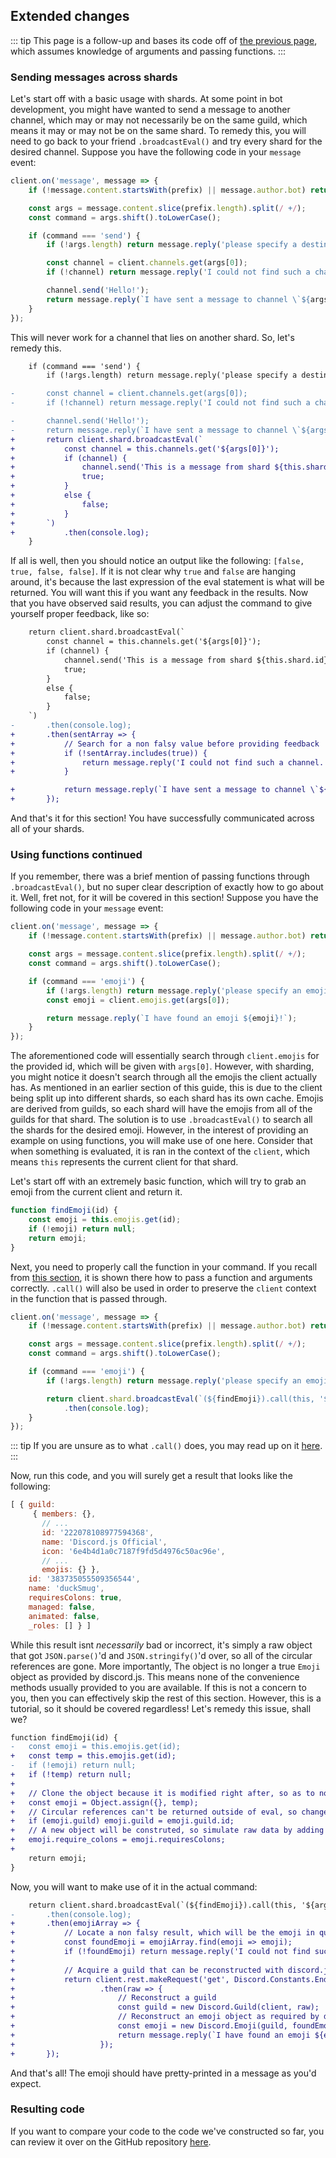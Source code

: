 ## Extended changes

::: tip
This page is a follow-up and bases its code off of [the previous page](/sharding/additional-information.md), which assumes knowledge of arguments and passing functions.
:::

### Sending messages across shards

Let's start off with a basic usage with shards. At some point in bot development, you might have wanted to send a message to another channel, which may or may not necessarily be on the same guild, which means it may or may not be on the same shard. To remedy this, you will need to go back to your friend `.broadcastEval()` and try every shard for the desired channel. Suppose you have the following code in your `message` event:

```js
client.on('message', message => {
	if (!message.content.startsWith(prefix) || message.author.bot) return;

	const args = message.content.slice(prefix.length).split(/ +/);
	const command = args.shift().toLowerCase();

	if (command === 'send') {
		if (!args.length) return message.reply('please specify a destination channel id.');

		const channel = client.channels.get(args[0]);
		if (!channel) return message.reply('I could not find such a channel.');

		channel.send('Hello!');
		return message.reply(`I have sent a message to channel \`${args[0]}\`!`);
	}
});
```

This will never work for a channel that lies on another shard. So, let's remedy this.

```diff
	if (command === 'send') {
		if (!args.length) return message.reply('please specify a destination channel id.');

-		const channel = client.channels.get(args[0]);
-		if (!channel) return message.reply('I could not find such a channel.');

-		channel.send('Hello!');
-		return message.reply(`I have sent a message to channel \`${args[0]}\`!`);
+		return client.shard.broadcastEval(`
+			const channel = this.channels.get('${args[0]}');
+			if (channel) {
+				channel.send('This is a message from shard ${this.shard.id}!');
+				true;
+			}
+			else {
+				false;
+			}
+		`)
+			.then(console.log);
	}
```

If all is well, then you should notice an output like the following: `[false, true, false, false]`. If it is not clear why `true` and `false` are hanging around, it's because the last expression of the eval statement is what will be returned. You will want this if you want any feedback in the results. Now that you have observed said results, you can adjust the command to give yourself proper feedback, like so:

```diff
	return client.shard.broadcastEval(`
		const channel = this.channels.get('${args[0]}');
		if (channel) {
			channel.send('This is a message from shard ${this.shard.id}!');
			true;
		}
		else {
			false;
		}
	`)
-		.then(console.log);
+		.then(sentArray => {
+			// Search for a non falsy value before providing feedback
+			if (!sentArray.includes(true)) {
+				return message.reply('I could not find such a channel.');
+			}

+			return message.reply(`I have sent a message to channel \`${args[0]}\`!`);
+		});
```

And that's it for this section! You have successfully communicated across all of your shards.

### Using functions continued

If you remember, there was a brief mention of passing functions through `.broadcastEval()`, but no super clear description of exactly how to go about it. Well, fret not, for it will be covered in this section! Suppose you have the following code in your `message` event:

```js
client.on('message', message => {
	if (!message.content.startsWith(prefix) || message.author.bot) return;

	const args = message.content.slice(prefix.length).split(/ +/);
	const command = args.shift().toLowerCase();

	if (command === 'emoji') {
		if (!args.length) return message.reply('please specify an emoji id to search for.');
		const emoji = client.emojis.get(args[0]);

		return message.reply(`I have found an emoji ${emoji}!`);
	}
});
```

The aforementioned code will essentially search through `client.emojis` for the provided id, which will be given with `args[0]`. However, with sharding, you might notice it doesn't search through all the emojis the client actually has. As mentioned in an earlier section of this guide, this is due to the client being split up into different shards, so each shard has its own cache. Emojis are derived from guilds, so each shard will have the emojis from all of the guilds for that shard. The solution is to use `.broadcastEval()` to search all the shards for the desired emoji. However, in the interest of providing an example on using functions, you will make use of one here. Consider that when something is evaluated, it is ran in the context of the `client`, which means `this` represents the current client for that shard.

Let's start off with an extremely basic function, which will try to grab an emoji from the current client and return it.

```js
function findEmoji(id) {
	const emoji = this.emojis.get(id);
	if (!emoji) return null;
	return emoji;
}
```

Next, you need to properly call the function in your command. If you recall from [this section](/sharding/additional-information.md#eval-arguments), it is shown there how to pass a function and arguments correctly. `.call()` will also be used in order to preserve the `client` context in the function that is passed through.

```js
client.on('message', message => {
	if (!message.content.startsWith(prefix) || message.author.bot) return;

	const args = message.content.slice(prefix.length).split(/ +/);
	const command = args.shift().toLowerCase();

	if (command === 'emoji') {
		if (!args.length) return message.reply('please specify an emoji id to search for.');

		return client.shard.broadcastEval(`(${findEmoji}).call(this, '${args[0]}')`)
			.then(console.log);
	}
});
```

::: tip
If you are unsure as to what `.call()` does, you may read up on it [here](https://developer.mozilla.org/en-US/docs/Web/JavaScript/Reference/Global_Objects/Function/call).
:::

Now, run this code, and you will surely get a result that looks like the following:

<!-- eslint-skip  -->

```js
[ { guild:
     { members: {},
       // ...
       id: '222078108977594368',
       name: 'Discord.js Official',
       icon: '6e4b4d1a0c7187f9fd5d4976c50ac96e',
       // ...
       emojis: {} },
    id: '383735055509356544',
    name: 'duckSmug',
    requiresColons: true,
    managed: false,
    animated: false,
    _roles: [] } ]
```

While this result isnt *necessarily* bad or incorrect, it's simply a raw object that got `JSON.parse()`'d and `JSON.stringify()`'d over, so all of the circular references are gone. More importantly, The object is no longer a true `Emoji` object as provided by discord.js. This means none of the convenience methods usually provided to you are available. If this is not a concern to you, then you can effectively skip the rest of this section. However, this is a tutorial, so it should be covered regardless! Let's remedy this issue, shall we?

```diff
function findEmoji(id) {
-	const emoji = this.emojis.get(id);	
+	const temp = this.emojis.get(id);
-	if (!emoji) return null;
+	if (!temp) return null;
+
+	// Clone the object because it is modified right after, so as to not affect the cache in client.emojis
+	const emoji = Object.assign({}, temp);
+	// Circular references can't be returned outside of eval, so change it to the id
+	if (emoji.guild) emoji.guild = emoji.guild.id;
+	// A new object will be construted, so simulate raw data by adding this property back
+	emoji.require_colons = emoji.requiresColons;
+
	return emoji;
}
```

Now, you will want to make use of it in the actual command:

```diff
	return client.shard.broadcastEval(`(${findEmoji}).call(this, '${args[0]}')`)
-		.then(console.log);
+		.then(emojiArray => {
+			// Locate a non falsy result, which will be the emoji in question
+			const foundEmoji = emojiArray.find(emoji => emoji);
+			if (!foundEmoji) return message.reply('I could not find such an emoji.');
+
+			// Acquire a guild that can be reconstructed with discord.js
+			return client.rest.makeRequest('get', Discord.Constants.Endpoints.Guild(foundEmoji.guild).toString(), true)
+					.then(raw => {
+						// Reconstruct a guild
+						const guild = new Discord.Guild(client, raw);
+						// Reconstruct an emoji object as required by discord.js
+						const emoji = new Discord.Emoji(guild, foundEmoji);
+						return message.reply(`I have found an emoji ${emoji.toString()}!`);
+					});
+		});
```

And that's all! The emoji should have pretty-printed in a message as you'd expect.

### Resulting code

If you want to compare your code to the code we've constructed so far, you can review it over on the GitHub repository [here](https://github.com/discordjs/guide/tree/master/code-samples/sharding/extended).
